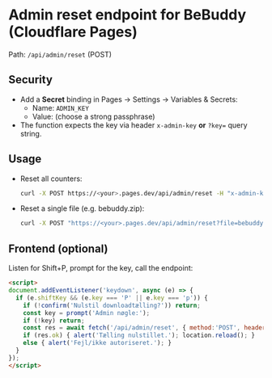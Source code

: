 # Admin reset endpoint for BeBuddy (Cloudflare Pages)

Path: `/api/admin/reset` (POST)

## Security
- Add a **Secret** binding in Pages → Settings → Variables & Secrets:
  - Name: `ADMIN_KEY`
  - Value: (choose a strong passphrase)
- The function expects the key via header `x-admin-key` **or** `?key=` query string.

## Usage
- Reset all counters:
  ```bash
  curl -X POST https://<your>.pages.dev/api/admin/reset -H "x-admin-key: <SECRET>"
  ```
- Reset a single file (e.g. bebuddy.zip):
  ```bash
  curl -X POST "https://<your>.pages.dev/api/admin/reset?file=bebuddy.zip" -H "x-admin-key: <SECRET>"
  ```

## Frontend (optional)
Listen for Shift+P, prompt for the key, call the endpoint:
```html
<script>
document.addEventListener('keydown', async (e) => {
  if (e.shiftKey && (e.key === 'P' || e.key === 'p')) {
    if (!confirm('Nulstil downloadtælling?')) return;
    const key = prompt('Admin nøgle:');
    if (!key) return;
    const res = await fetch('/api/admin/reset', { method:'POST', headers: { 'x-admin-key': key } });
    if (res.ok) { alert('Tælling nulstillet.'); location.reload(); }
    else { alert('Fejl/ikke autoriseret.'); }
  }
});
</script>
```
